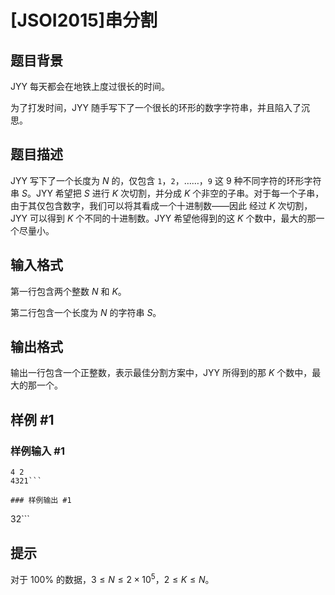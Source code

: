 # [JSOI2015]串分割

## 题目背景

JYY 每天都会在地铁上度过很长的时间。

为了打发时间，JYY 随手写下了一个很长的环形的数字字符串，并且陷入了沉思。

## 题目描述

JYY 写下了一个长度为 $N$ 的，仅包含 `1`，`2`，……，`9` 这 $9$ 种不同字符的环形字符串 $S$。JYY 希望把 $S$ 进行 $K$ 次切割，并分成 $K$ 个非空的子串。对于每一个子串，由于其仅包含数字，我们可以将其看成一个十进制数——因此
经过 $K$ 次切割，JYY 可以得到 $K$ 个不同的十进制数。JYY 希望他得到的这 $K$ 个数中，最大的那一个尽量小。

## 输入格式

第一行包含两个整数 $N$ 和 $K$。

第二行包含一个长度为 $N$ 的字符串 $S$。

## 输出格式

输出一行包含一个正整数，表示最佳分割方案中，JYY 所得到的那 $K$ 个数中，最大的那一个。



## 样例 #1

### 样例输入 #1
```
4 2
4321```

### 样例输出 #1

```
32```

## 提示

对于 $100\%$ 的数据，$3\leq N\leq 2\times 10^5$，$2\leq K\leq N$。
